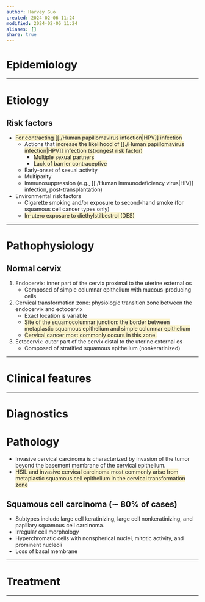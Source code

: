 ```yaml
---
author: Harvey Guo
created: 2024-02-06 11:24
modified: 2024-02-06 11:24
aliases: []
share: true
---
```

# Epidemiology


---
# Etiology
## Risk factors
- <span style="background:rgba(240, 200, 0, 0.2)">For contracting [[./Human papillomavirus infection|HPV]] infection</span>
	- Actions that <span style="background:rgba(240, 200, 0, 0.2)">increase the likelihood of [[./Human papillomavirus infection|HPV]] infection (strongest risk factor)</span>
		- <span style="background:rgba(240, 200, 0, 0.2)">Multiple sexual partners </span>
		- <span style="background:rgba(240, 200, 0, 0.2)">Lack of barrier contraceptive</span>
	- Early-onset of sexual activity
	- Multiparity
	- Immunosuppression (e.g., [[./Human immunodeficiency virus|HIV]] infection, post-transplantation)
- Environmental risk factors
	- Cigarette smoking and/or exposure to second-hand smoke (for squamous cell cancer types only) 
	- <span style="background:rgba(240, 200, 0, 0.2)">In-utero exposure to diethylstilbestrol (DES)</span>

---
# Pathophysiology
## Normal cervix
1. Endocervix: inner part of the cervix proximal to the uterine external os
	- Composed of simple columnar epithelium with mucous-producing cells
2. Cervical transformation zone: physiologic transition zone between the endocervix and ectocervix
	- Exact location is variable
	- <span style="background:rgba(240, 200, 0, 0.2)">Site of the squamocolumnar junction: the border between metaplastic squamous epithelium and simple columnar epithelium</span>
	- <span style="background:rgba(240, 200, 0, 0.2)">Cervical cancer most commonly occurs in this zone.</span>
3. Ectocervix: outer part of the cervix distal to the uterine external os
	- Composed of stratified squamous epithelium (nonkeratinized)

---
# Clinical features


---
# Diagnostics

# Pathology
- Invasive cervical carcinoma is characterized by invasion of the tumor beyond the basement membrane of the cervical epithelium.
- <span style="background:rgba(240, 200, 0, 0.2)">HSIL and invasive cervical carcinoma most commonly arise from metaplastic squamous cell epithelium in the cervical transformation zone</span>
## Squamous cell carcinoma (∼ 80% of cases)
- Subtypes include large cell keratinizing, large cell nonkeratinizing, and papillary squamous cell carcinoma.
- Irregular cell morphology
- Hyperchromatic cells with nonspherical nuclei, mitotic activity, and prominent nucleoli
- Loss of basal membrane

---
# Treatment


---
